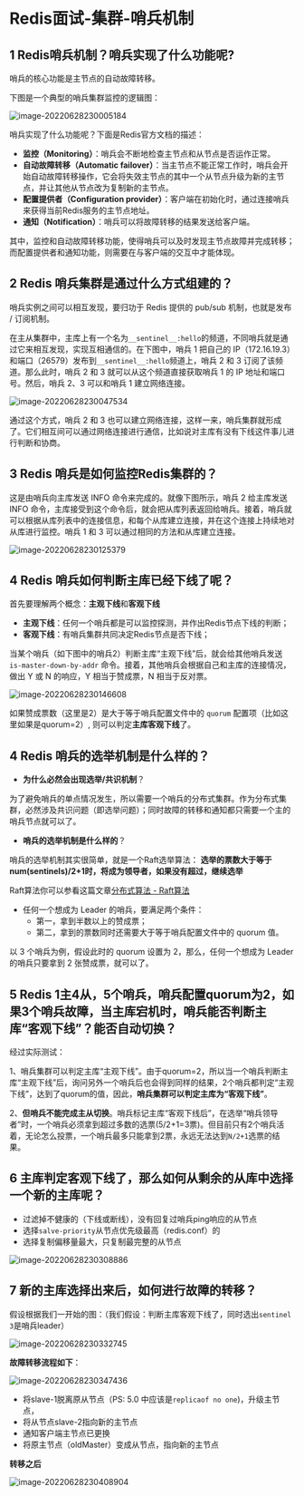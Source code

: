 # Redis面试-集群-哨兵机制

## 1 Redis哨兵机制？哨兵实现了什么功能呢?

哨兵的核心功能是主节点的自动故障转移。

下图是一个典型的哨兵集群监控的逻辑图：

![image-20220628230005184](https://zszblog.oss-cn-beijing.aliyuncs.com/zszblog/image-20220628230005184.png)

哨兵实现了什么功能呢？下面是Redis官方文档的描述：

- **监控（Monitoring）**：哨兵会不断地检查主节点和从节点是否运作正常。
- **自动故障转移（Automatic failover）**：当主节点不能正常工作时，哨兵会开始自动故障转移操作，它会将失效主节点的其中一个从节点升级为新的主节点，并让其他从节点改为复制新的主节点。
- **配置提供者（Configuration provider）**：客户端在初始化时，通过连接哨兵来获得当前Redis服务的主节点地址。
- **通知（Notification）**：哨兵可以将故障转移的结果发送给客户端。

其中，监控和自动故障转移功能，使得哨兵可以及时发现主节点故障并完成转移；而配置提供者和通知功能，则需要在与客户端的交互中才能体现。

## 2 Redis 哨兵集群是通过什么方式组建的？

哨兵实例之间可以相互发现，要归功于 Redis 提供的 pub/sub 机制，也就是发布 / 订阅机制。

在主从集群中，主库上有一个名为`__sentinel__:hello`的频道，不同哨兵就是通过它来相互发现，实现互相通信的。在下图中，哨兵 1 把自己的 IP（172.16.19.3）和端口（26579）发布到`__sentinel__:hello`频道上，哨兵 2 和 3 订阅了该频道。那么此时，哨兵 2 和 3 就可以从这个频道直接获取哨兵 1 的 IP 地址和端口号。然后，哨兵 2、3 可以和哨兵 1 建立网络连接。

![image-20220628230047534](https://zszblog.oss-cn-beijing.aliyuncs.com/zszblog/image-20220628230047534.png)

通过这个方式，哨兵 2 和 3 也可以建立网络连接，这样一来，哨兵集群就形成了。它们相互间可以通过网络连接进行通信，比如说对主库有没有下线这件事儿进行判断和协商。

## 3 Redis 哨兵是如何监控Redis集群的？

这是由哨兵向主库发送 INFO 命令来完成的。就像下图所示，哨兵 2 给主库发送 INFO 命令，主库接受到这个命令后，就会把从库列表返回给哨兵。接着，哨兵就可以根据从库列表中的连接信息，和每个从库建立连接，并在这个连接上持续地对从库进行监控。哨兵 1 和 3 可以通过相同的方法和从库建立连接。

![image-20220628230125379](https://zszblog.oss-cn-beijing.aliyuncs.com/zszblog/image-20220628230125379.png)

## 4 Redis 哨兵如何判断主库已经下线了呢？

首先要理解两个概念：**主观下线**和**客观下线**

- **主观下线**：任何一个哨兵都是可以监控探测，并作出Redis节点下线的判断；
- **客观下线**：有哨兵集群共同决定Redis节点是否下线；

当某个哨兵（如下图中的哨兵2）判断主库“主观下线”后，就会给其他哨兵发送 `is-master-down-by-addr` 命令。接着，其他哨兵会根据自己和主库的连接情况，做出 Y 或 N 的响应，Y 相当于赞成票，N 相当于反对票。

![image-20220628230146608](https://zszblog.oss-cn-beijing.aliyuncs.com/zszblog/image-20220628230146608.png)

如果赞成票数（这里是2）是大于等于哨兵配置文件中的 `quorum` 配置项（比如这里如果是quorum=2）, 则可以判定**主库客观下线**了。

## 4 Redis 哨兵的选举机制是什么样的？

- **为什么必然会出现选举/共识机制**？

为了避免哨兵的单点情况发生，所以需要一个哨兵的分布式集群。作为分布式集群，必然涉及共识问题（即选举问题）；同时故障的转移和通知都只需要一个主的哨兵节点就可以了。

- **哨兵的选举机制是什么样的**？

哨兵的选举机制其实很简单，就是一个Raft选举算法： **选举的票数大于等于num(sentinels)/2+1时，将成为领导者，如果没有超过，继续选举**

Raft算法你可以参看这篇文章[分布式算法 - Raft算法]()

- 任何一个想成为 Leader 的哨兵，要满足两个条件：
  - 第一，拿到半数以上的赞成票；
  - 第二，拿到的票数同时还需要大于等于哨兵配置文件中的 quorum 值。

以 3 个哨兵为例，假设此时的 quorum 设置为 2，那么，任何一个想成为 Leader 的哨兵只要拿到 2 张赞成票，就可以了。

## 5 Redis 1主4从，5个哨兵，哨兵配置quorum为2，如果3个哨兵故障，当主库宕机时，哨兵能否判断主库“客观下线”？能否自动切换？

经过实际测试：

1、哨兵集群可以判定主库“主观下线”。由于quorum=2，所以当一个哨兵判断主库“主观下线”后，询问另外一个哨兵后也会得到同样的结果，2个哨兵都判定“主观下线”，达到了quorum的值，因此，**哨兵集群可以判定主库为“客观下线”**。

2、**但哨兵不能完成主从切换**。哨兵标记主库“客观下线后”，在选举“哨兵领导者”时，一个哨兵必须拿到超过多数的选票(5/2+1=3票)。但目前只有2个哨兵活着，无论怎么投票，一个哨兵最多只能拿到2票，永远无法达到`N/2+1`选票的结果。

## 6 主库判定客观下线了，那么如何从剩余的从库中选择一个新的主库呢？

- 过滤掉不健康的（下线或断线），没有回复过哨兵ping响应的从节点
- 选择`salve-priority`从节点优先级最高（redis.conf）的
- 选择复制偏移量最大，只复制最完整的从节点

![image-20220628230308886](https://zszblog.oss-cn-beijing.aliyuncs.com/zszblog/image-20220628230308886.png)

## 7 新的主库选择出来后，如何进行故障的转移？

假设根据我们一开始的图：（我们假设：判断主库客观下线了，同时选出`sentinel 3`是哨兵leader）

![image-20220628230332745](https://zszblog.oss-cn-beijing.aliyuncs.com/zszblog/image-20220628230332745.png)

**故障转移流程如下**：

![image-20220628230347436](https://zszblog.oss-cn-beijing.aliyuncs.com/zszblog/image-20220628230347436.png)

- 将slave-1脱离原从节点（PS: 5.0 中应该是`replicaof no one`)，升级主节点，
- 将从节点slave-2指向新的主节点
- 通知客户端主节点已更换
- 将原主节点（oldMaster）变成从节点，指向新的主节点

**转移之后**

![image-20220628230408904](https://zszblog.oss-cn-beijing.aliyuncs.com/zszblog/image-20220628230408904.png)
